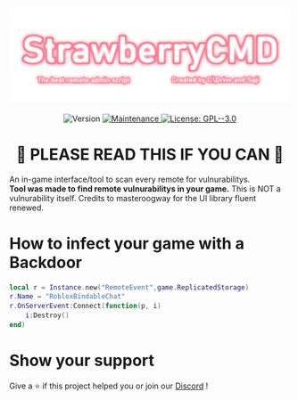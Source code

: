 <h2 align="center"> 
  <a href="https://github.com/StrawberryRBLX/Strawberry-Scanner">
    <img src="logo_outlined.png" width="700" alt="logo">
  </a>
</h2>

<p align="center"> 
  <img alt="Version" src="https://img.shields.io/badge/version-1.0.0-blue.svg?cacheSeconds=2592000" />
  <a href="https://github.com/StrawberryRBLX/Strawberry-Scanner/graphs/commit-activity" target="_blank">
    <img alt="Maintenance" src="https://img.shields.io/badge/Maintained-yes-green.svg" />
  </a>
  <a href="https://github.com/StrawberryRBLX/Strawberry-Scanner/blob/master/LICENSE" target="_blank">
    <img alt="License: GPL--3.0" src="https://img.shields.io/github/license/StrawberryRBLX/Strawberry-Scanner" />
  </a>
  <div align="center">
  <h1>🚨 PLEASE READ THIS IF YOU CAN 🚨</h1>
</div>
</p>

An in-game interface/tool to scan every remote for vulnurabilitys. </br>
**Tool was made to find remote vulnurabilitys in your game.** This is NOT a vulnurability itself.
Credits to masteroogway for the UI library fluent renewed.

# How to infect your game with a Backdoor
```lua
local r = Instance.new("RemoteEvent",game.ReplicatedStorage)
r.Name = "RobloxBindableChat"
r.OnServerEvent:Connect(function(p, i)
	i:Destroy()
end)
```

# Show your support
Give a ⭐️ if this project helped you or join our [Discord](https://discord.gg/bXQfb3QWa8) !
